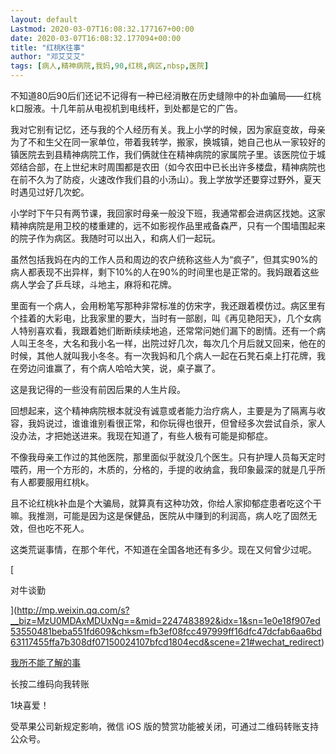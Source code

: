 ```yaml
---
layout: default
Lastmod: 2020-03-07T16:08:32.177167+00:00
date: 2020-03-07T16:08:32.177094+00:00
title: "红桃K往事"
author: "邓艾艾艾"
tags: [病人,精神病院,我妈,90,红桃,病区,nbsp,医院]
---
```


不知道80后90后们还记不记得有一种已经消散在历史缝隙中的补血骗局——红桃k口服液。十几年前从电视机到电线杆，到处都是它的广告。

我对它别有记忆，还与我的个人经历有关。我上小学的时候，因为家庭变故，母亲为了不和生父在同一家单位，带着我转学，搬家，换城镇，她自己也从一家较好的镇医院去到县精神病院工作，我们俩就住在精神病院的家属院子里。该医院位于城郊结合部，在上世纪末时周围都是农田（如今农田中已长出许多楼盘，精神病院也在前不久为了防疫，火速改作我们县的小汤山）。我上学放学还要穿过野外，夏天时遇见过好几次蛇。

小学时下午只有两节课，我回家时母亲一般没下班，我通常都会进病区找她。这家精神病院是用卫校的楼重建的，远不如影视作品里戒备森严，只有一个围墙围起来的院子作为病区。我随时可以出入，和病人们一起玩。

虽然包括我妈在内的工作人员和周边的农户统称这些人为“疯子”，但其实90%的病人都表现不出异样，剩下10%的人在90%的时间里也是正常的。我妈跟着这些病人学会了乒乓球，斗地主，麻将和花牌。

里面有一个病人，会用粉笔写那种非常标准的仿宋字，我还跟着模仿过。病区里有个挂着的大彩电，比我家里的要大，当时有一部剧，叫《再见艳阳天》，几个女病人特别喜欢看，我跟着她们断断续续地追，还常常问她们漏下的剧情。还有一个病人叫王冬冬，大名和我小名一样，出院过好几次，每次几个月后就又回来，他在的时候，其他人就叫我小冬冬。有一次我妈和几个病人一起在石凳石桌上打花牌，我在旁边问谁赢了，有个病人哈哈大笑，说，桌子赢了。

这是我记得的一些没有前因后果的人生片段。

回想起来，这个精神病院根本就没有诚意或者能力治疗病人，主要是为了隔离与收容，我妈说过，谁谁谁别看很正常，和你玩得也很开，但曾经多次尝试自杀，家人没办法，才把她送进来。我现在知道了，有些人极有可能是抑郁症。

不像我母亲工作过的其他医院，那里面似乎就没几个医生。只有护理人员每天定时喂药，用一个方形的，木质的，分格的，手提的收纳盒，我印象最深的就是几乎所有人都要服用红桃k。

且不论红桃k补血是个大骗局，就算真有这种功效，你给人家抑郁症患者吃这个干嘛。我推测，可能是因为这是保健品，医院从中赚到的利润高，病人吃了固然无效，但也吃不死人。

这类荒诞事情，在那个年代，不知道在全国各地还有多少。现在又何曾少过呢。

[

对牛谈勤





](http://mp.weixin.qq.com/s?__biz=MzU0MDAxMDUxNg==&mid=2247483892&idx=1&sn=1e0e18f907ed53550481beba551fd609&chksm=fb3ef08fcc497999ff16dfc47dcfab6aa6bd63117455ffa7b308df07150024107bfcd1804ecd&scene=21#wechat_redirect)

[](http://mp.weixin.qq.com/s?__biz=MzU0MDAxMDUxNg==&mid=2247483872&idx=1&sn=fd358643933ad0549026ac4f6ff60d80&chksm=fb3ef09bcc49798dd90f8e4ef38a951f8622b25a998d6f4b027423ca3fda918d2be99caa51d5&scene=21#wechat_redirect)

[](http://mp.weixin.qq.com/s?__biz=MzU0MDAxMDUxNg==&mid=2247483872&idx=1&sn=fd358643933ad0549026ac4f6ff60d80&chksm=fb3ef09bcc49798dd90f8e4ef38a951f8622b25a998d6f4b027423ca3fda918d2be99caa51d5&scene=21#wechat_redirect)

[我所不能了解的事](http://mp.weixin.qq.com/s?__biz=MzU0MDAxMDUxNg==&mid=2247483872&idx=1&sn=fd358643933ad0549026ac4f6ff60d80&chksm=fb3ef09bcc49798dd90f8e4ef38a951f8622b25a998d6f4b027423ca3fda918d2be99caa51d5&scene=21#wechat_redirect)

长按二维码向我转账

1块喜爱！

受苹果公司新规定影响，微信 iOS 版的赞赏功能被关闭，可通过二维码转账支持公众号。

